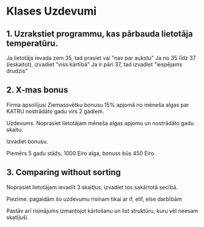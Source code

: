 # Klases Uzdevumi


## 1. Uzrakstiet programmu, kas pārbauda lietotāja temperatūru.

Ja lietotājs ievada zem 35, tad prasiet vai "nav par aukstu"
Ja no 35 līdz 37 (ieskaitot), izvadiet "viss kārtībā"
Ja ir pāri 37, tad izvadiet "iespējams drudzis"

## 2. X-mas bonus

 Firma apsolījusi Ziemassvētku bonusu 15% apjomā no mēneša algas par KATRU nostrādāto gadu virs 2 gadiem.

Uzdevums. Noprasiet lietotājam mēneša algas apjomu un nostrādāto gadu skaitu.

Izvadiet bonusu.

Piemērs 5 gadu stāžs, 1000 Eiro alga, bonuss būs 450 Eiro.

## 3. Comparing without sorting

Noprasiet lietotājam ievadīt 3 skaitļus, izvadiet tos sakārtotā secībā.

Piezīme: pagaidām šo uzdevumu risinam tikai ar if, elif, else darbībām

Pastāv arī risinājums izmantojot kārtošanu un list struktūru, kuru vēl neesam skatījuši.